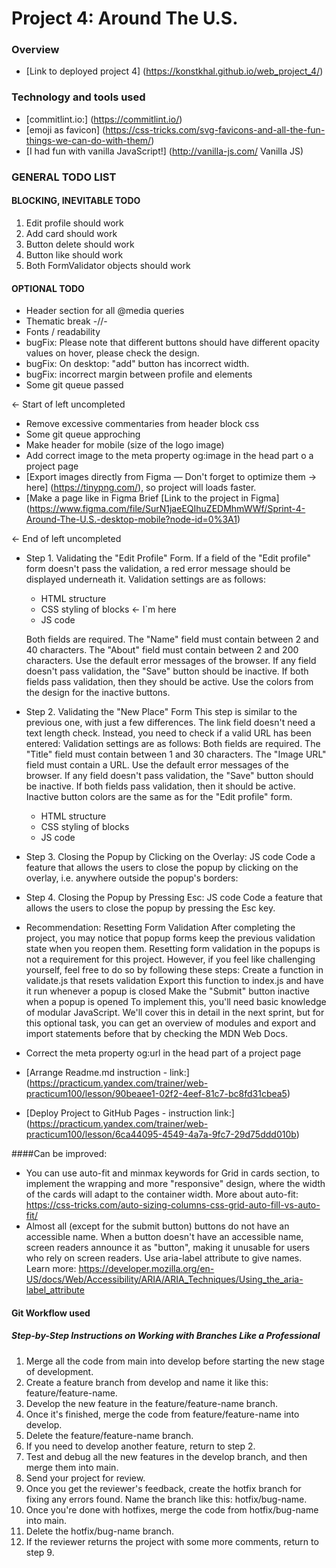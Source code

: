 # Project 4: Around The U.S.

### Overview
* [Link to deployed project 4] (https://konstkhal.github.io/web_project_4/)

### Technology and tools used

* [commitlint.io:] (https://commitlint.io/)
* [emoji as favicon] (https://css-tricks.com/svg-favicons-and-all-the-fun-things-we-can-do-with-them/)
* [I had fun with vanilla JavaScript!] (http://vanilla-js.com/ Vanilla JS)


### GENERAL TODO LIST
#### BLOCKING, INEVITABLE TODO
1. Edit profile should work
1. Add card should work
1. Button delete should work
1. Button like should work
1. Both FormValidator objects should work



#### OPTIONAL TODO
* Header section for all @media queries
* Thematic break -//-
* Fonts / readability
* bugFix: Please note that different buttons should have different opacity values on hover, please check the design.
* bugFix: On desktop: "add" button has incorrect width.
* bugFix: incorrect margin between profile and elements
* Some git queue passed

← Start of left uncompleted
* Remove excessive commentaries from header block css
* Some git queue approching
* Make header for mobile (size of the logo image)
* Add correct image to the meta property og:image in the head part o a project page
* [Export images directly from Figma — Don't forget to optimize them → here] (https://tinypng.com/), so project will loads faster.
* [Make a page like in Figma Brief [Link to the project in Figma] (https://www.figma.com/file/SurN1jaeEQIhuZEDMhmWWf/Sprint-4-Around-The-U.S.-desktop-mobile?node-id=0%3A1) 

← End of left uncompleted



* Step 1. Validating the "Edit Profile" Form. If a field of the "Edit profile" form doesn't pass the validation, a red error message should be displayed underneath it. Validation settings are as follows:
    * HTML structure
    * CSS styling of blocks
        ← I`m here
    * JS code

  Both fields are required.
  The "Name" field must contain between 2 and 40 characters.
  The "About" field must contain between 2 and 200 characters.
  Use the default error messages of the browser.
  If any field doesn't pass validation, the "Save" button should be inactive. If both fields pass validation, then they should be active. Use the colors from the design for the inactive buttons.

* Step 2. Validating the "New Place" Form
  This step is similar to the previous one, with just a few differences. The link field doesn't need a text length check. Instead, you need to check if a valid URL has been entered:
  Validation settings are as follows:
  Both fields are required.
  The "Title" field must contain between 1 and 30 characters.
  The "Image URL" field must contain a URL.
  Use the default error messages of the browser.
  If any field doesn't pass validation, the "Save" button should be inactive. If both fields pass validation, then it should be active. Inactive button colors are the same as for the "Edit profile" form.
    * HTML structure
    * CSS styling of blocks
    * JS code
* Step 3. Closing the Popup by Clicking on the Overlay: JS code
  Code a feature that allows the users to close the popup by clicking on the overlay, i.e. anywhere outside the popup's borders:
* Step 4. Closing the Popup by Pressing Esc: JS code
  Code a feature that allows the users to close the popup by pressing the Esc key.

* Recommendation: Resetting Form Validation
  After completing the project, you may notice that popup forms keep the previous validation state when you reopen them. Resetting form validation in the popups is not a requirement for this project. However, if you feel like challenging yourself, feel free to do so by following these steps:
  Create a function in validate.js that resets validation
  Export this function to index.js and have it run whenever a popup is closed
  Make the "Submit" button inactive when a popup is opened
  To implement this, you'll need basic knowledge of modular JavaScript. We'll cover this in detail in the next sprint, but for this optional task, you can get an overview of modules and export and import statements before that by checking the MDN Web Docs.
* Correct the meta property og:url in the head part of a project page
* [Arrange Readme.md instruction - link:] (https://practicum.yandex.com/trainer/web-practicum100/lesson/90beaee1-02f2-4eef-81c7-bc8fd31cbea5)
* [Deploy Project to GitHub Pages - instruction link:] (https://practicum.yandex.com/trainer/web-practicum100/lesson/6ca44095-4549-4a7a-9fc7-29d75ddd010b)

####Can be improved:
* You can use auto-fit and minmax keywords for Grid in cards section, to implement the wrapping and more "responsive" design, where the width of the cards will adapt to the container width. More about auto-fit: https://css-tricks.com/auto-sizing-columns-css-grid-auto-fill-vs-auto-fit/
* Almost all (except for the submit button) buttons do not have an accessible name. When a button doesn't have an accessible name, screen readers announce it as "button", making it unusable for users who rely on screen readers. Use aria-label attribute to give names. Learn more: https://developer.mozilla.org/en-US/docs/Web/Accessibility/ARIA/ARIA_Techniques/Using_the_aria-label_attribute

#### Git Workflow used
##### Step-by-Step Instructions on Working with Branches Like a Professional
1. Merge all the code from main into develop before starting the new stage of development.
2. Create a feature branch from develop and name it like this: feature/feature-name.
3. Develop the new feature in the feature/feature-name branch.
4. Once it's finished, merge the code from feature/feature-name into develop.
5. Delete the feature/feature-name branch.
6. If you need to develop another feature, return to step 2.
7. Test and debug all the new features in the develop branch, and then merge them into main.
8. Send your project for review.
9. Once you get the reviewer's feedback, create the hotfix branch for fixing any errors found. Name the branch like this: hotfix/bug-name.
10. Once you're done with hotfixes, merge the code from hotfix/bug-name into main.
11. Delete the hotfix/bug-name branch.
12. If the reviewer returns the project with some more comments, return to step 9.
